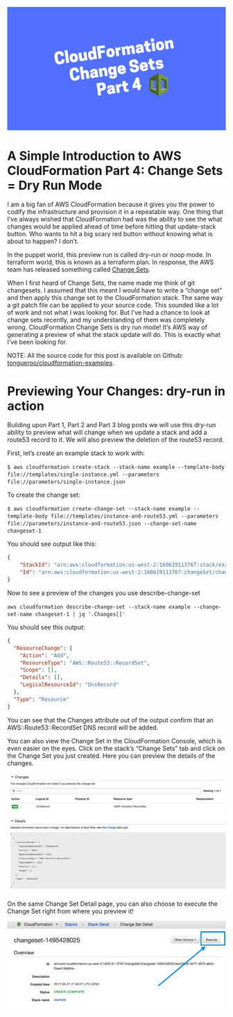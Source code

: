 ![part 4](images/cloudformation-part4.png)

# A Simple Introduction to AWS CloudFormation Part 4: Change Sets = Dry Run Mode

I am a big fan of AWS CloudFormation because it gives you the power to codify the infrastructure and provision it in a repeatable way. One thing that I’ve always wished that CloudFormation had was the ability to see the what changes would be applied ahead of time before hitting that update-stack button. Who wants to hit a big scary red button without knowing what is about to happen? I don’t.

In the puppet world, this preview run is called dry-run or noop mode. In terraform world, this is known as a terraform plan. In response, the AWS team has released something called [Change Sets](https://redirect.viglink.com/?format=go&jsonp=vglnk_157653381123611&key=0d3176c012db018d69225ad1c36210fa&libId=k48z9yq80102jk33000DA14qq0f8d25et&subId=90a093a441eeed5ed87cea10819eb718&cuid=90a093a441eeed5ed87cea10819eb718&loc=https%3A%2F%2Fblog.boltops.com%2F2017%2F04%2F07%2Fa-simple-introduction-to-aws-cloudformation-part-4-change-sets-dry-run-mode&v=1&out=https%3A%2F%2Faws.amazon.com%2Fblogs%2Faws%2Fnew-change-sets-for-aws-cloudformation%2F&title=A%20Simple%20Introduction%20to%20AWS%20CloudFormation%20Part%204%3A%20Change%20Sets%20%3D%20Dry%20Run%20Mode%20-%20BoltOps%20Blog&txt=Change%20Sets).

When I first heard of Change Sets, the name made me think of git changesets. I assumed that this meant I would have to write a “change set” and then apply this change set to the CloudFormation stack. The same way a git patch file can be applied to your source code. This sounded like a lot of work and not what I was looking for. But I’ve had a chance to look at change sets recently, and my understanding of them was completely wrong. CloudFormation Change Sets is dry run mode! It’s AWS way of generating a preview of what the stack update will do. This is exactly what I’ve been looking for.

NOTE: All the source code for this post is available on Github: [tongueroo/cloudformation-examples](https://github.com/tongueroo/cloudformation-examples).

# Previewing Your Changes: dry-run in action

Building upon Part 1, Part 2 and Part 3 blog posts we will use this dry-run ability to preview what will change when we update a stack and add a route53 record to it. We will also preview the deletion of the route53 record.

First, let’s create an example stack to work with:

```$ aws cloudformation create-stack --stack-name example --template-body file://templates/single-instance.yml --parameters file://parameters/single-instance.json```

To create the change set:

```$ aws cloudformation create-change-set --stack-name example --template-body file://templates/instance-and-route53.yml --parameters file://parameters/instance-and-route53.json --change-set-name changeset-1```

You should see output like this:

```json
{
    "StackId": "arn:aws:cloudformation:us-west-2:160619113767:stack/example/7dddd1d0-3ea3-11e7-a894-503ac9841afd",
    "Id": "arn:aws:cloudformation:us-west-2:160619113767:changeSet/changeset-1/4acb3939-5677-4973-a6cb-f5aed16689de"
}
```

Now to see a preview of the changes you use describe-change-set

```aws cloudformation describe-change-set --stack-name example --change-set-name changeset-1 | jq '.Changes[]'```

You should see this output:

```json
{
  "ResourceChange": {
    "Action": "Add",
    "ResourceType": "AWS::Route53::RecordSet",
    "Scope": [],
    "Details": [],
    "LogicalResourceId": "DnsRecord"
  },
  "Type": "Resource"
}
```

You can see that the Changes attribute out of the output confirm that an AWS::Route53::RecordSet DNS record will be added.

You can also view the Change Set in the CloudFormation Console, which is even easier on the eyes. Click on the stack’s “Change Sets” tab and click on the Change Set you just created. Here you can preview the details of the changes.

![change set](images/changeSet.png)

On the same Change Set Detail page, you can also choose to execute the Change Set right from where you preview it!

![execute change set](images/excuteChangeSet.png)
